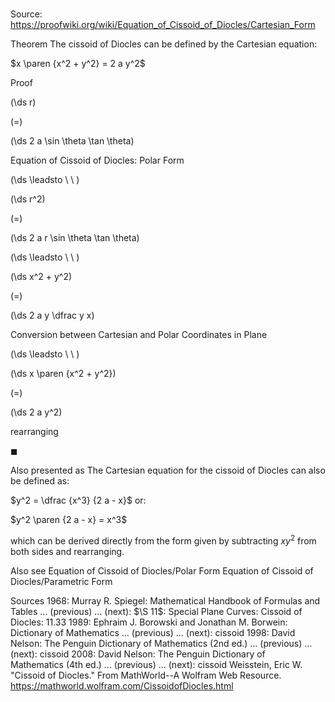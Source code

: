 # 

Source: https://proofwiki.org/wiki/Equation_of_Cissoid_of_Diocles/Cartesian_Form



Theorem
The cissoid of Diocles can be defined by the Cartesian equation:

$x \paren {x^2 + y^2} = 2 a y^2$


Proof













\(\ds r\)

\(=\)







\(\ds 2 a \sin \theta \tan \theta\)





Equation of Cissoid of Diocles: Polar Form








\(\ds \leadsto \ \ \)





\(\ds r^2\)

\(=\)







\(\ds 2 a r \sin \theta \tan \theta\)














\(\ds \leadsto \ \ \)





\(\ds x^2 + y^2\)

\(=\)







\(\ds 2 a y \dfrac y x\)





Conversion between Cartesian and Polar Coordinates in Plane








\(\ds \leadsto \ \ \)





\(\ds x \paren {x^2 + y^2}\)

\(=\)







\(\ds 2 a y^2\)





rearranging



$\blacksquare$


Also presented as
The Cartesian equation for the cissoid of Diocles can also be defined as:

$y^2 = \dfrac {x^3} {2 a - x}$
or:

$y^2 \paren {2 a - x} = x^3$

which can be derived directly from the form given by subtracting $x y^2$ from both sides and rearranging.


Also see
Equation of Cissoid of Diocles/Polar Form
Equation of Cissoid of Diocles/Parametric Form


Sources
1968: Murray R. Spiegel: Mathematical Handbook of Formulas and Tables ... (previous) ... (next): $\S 11$: Special Plane Curves: Cissoid of Diocles: $11.33$
1989: Ephraim J. Borowski and Jonathan M. Borwein: Dictionary of Mathematics ... (previous) ... (next): cissoid
1998: David Nelson: The Penguin Dictionary of Mathematics (2nd ed.) ... (previous) ... (next): cissoid
2008: David Nelson: The Penguin Dictionary of Mathematics (4th ed.) ... (previous) ... (next): cissoid
Weisstein, Eric W. "Cissoid of Diocles." From MathWorld--A Wolfram Web Resource.  https://mathworld.wolfram.com/CissoidofDiocles.html




